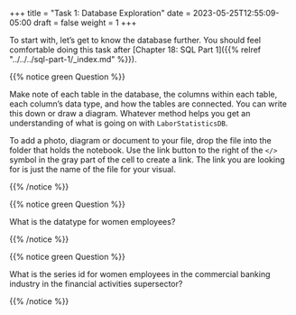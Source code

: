 +++
title = "Task 1: Database Exploration"
date = 2023-05-25T12:55:09-05:00
draft = false
weight = 1
+++

To start with, let’s get to know the database further. You should feel comfortable doing this task after [Chapter 18: SQL Part 1]({{% relref "../../../sql-part-1/_index.md" %}}).

{{% notice green Question %}}

Make note of each table in the database, the columns within each table, each column’s data type, and how the tables are connected. You can write this down or draw a diagram. Whatever method helps you get an understanding of what is going on with `LaborStatisticsDB`.

To add a photo, diagram or document to your file, drop the file into the folder that holds the notebook.  Use the link button to the right of the `</>` symbol in the gray part of the cell to create a link. The link you are looking for is just the name of the file for your visual.

{{% /notice %}}

{{% notice green Question %}}

What is the datatype for women employees?

{{% /notice %}}

{{% notice green Question %}}

What is the series id for women employees in the commercial banking industry in the financial activities supersector?

{{% /notice %}}
